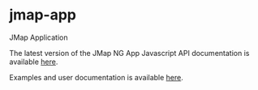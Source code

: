 # jmap-app
JMap Application

The latest version of the JMap NG App Javascript API documentation is available <a href="https://k2geospatial.github.io/jmap-app/latest/modules/jmap.html" target="_blank">here</a>.

Examples and user documentation is available <a href="https://doc.k2geospatial.com/jmap/doc/ng_dev/" target="_blank">here</a>.

